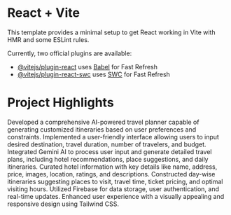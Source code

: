 # React + Vite

This template provides a minimal setup to get React working in Vite with HMR and some ESLint rules.

Currently, two official plugins are available:

- [@vitejs/plugin-react](https://github.com/vitejs/vite-plugin-react/blob/main/packages/plugin-react/README.md) uses [Babel](https://babeljs.io/) for Fast Refresh
- [@vitejs/plugin-react-swc](https://github.com/vitejs/vite-plugin-react-swc) uses [SWC](https://swc.rs/) for Fast Refresh

# Project Highlights

Developed a comprehensive AI-powered travel planner capable of generating customized itineraries based on user preferences and constraints.
Implemented a user-friendly interface allowing users to input desired destination, travel duration, number of travelers, and budget.
Integrated Gemini AI to process user input and generate detailed travel plans, including hotel recommendations, place suggestions, and daily itineraries.
Curated hotel information with key details like name, address, price, images, location, ratings, and descriptions.
Constructed day-wise itineraries suggesting places to visit, travel time, ticket pricing, and optimal visiting hours.
Utilized Firebase for data storage, user authentication, and real-time updates.
Enhanced user experience with a visually appealing and responsive design using Tailwind CSS.

